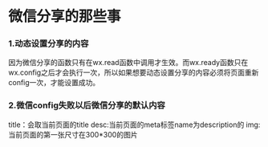 # 微信分享的那些事

### 1.动态设置分享的内容

因为微信分享的函数只有在wx.read函数中调用才生效。而wx.ready函数只在wx.config之后才会执行一次，所以如果想要动态设置分享的内容必须将页面重新config一次，才能设置成功。

### 2.微信config失败以后微信分享的默认内容

title：会取当前页面的title
desc:当前页面的meta标签name为description的
img:当前页面的第一张尺寸在300*300的图片

